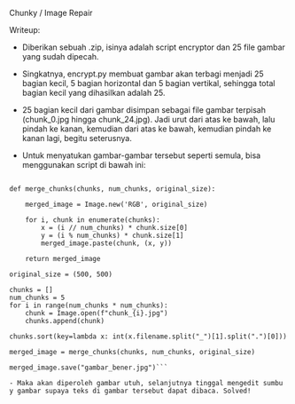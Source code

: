 Chunky / Image Repair

Writeup:

- Diberikan sebuah .zip, isinya adalah script encryptor dan 25 file gambar yang sudah dipecah.

- Singkatnya, encrypt.py membuat gambar akan terbagi menjadi 25 bagian kecil, 5 bagian horizontal dan 5 bagian vertikal, sehingga total bagian kecil yang dihasilkan adalah 25.

- 25 bagian kecil dari gambar disimpan sebagai file gambar terpisah (chunk_0.jpg hingga chunk_24.jpg). Jadi urut dari atas ke bawah, lalu pindah ke kanan, kemudian dari atas ke bawah, kemudian pindah ke kanan lagi, begitu seterusnya.

- Untuk menyatukan gambar-gambar tersebut seperti semula, bisa menggunakan script di bawah ini:

```from PIL import Image

def merge_chunks(chunks, num_chunks, original_size):

    merged_image = Image.new('RGB', original_size)

    for i, chunk in enumerate(chunks):
        x = (i // num_chunks) * chunk.size[0]
        y = (i % num_chunks) * chunk.size[1]
        merged_image.paste(chunk, (x, y))

    return merged_image

original_size = (500, 500)

chunks = []
num_chunks = 5
for i in range(num_chunks * num_chunks):
    chunk = Image.open(f"chunk_{i}.jpg")
    chunks.append(chunk)

chunks.sort(key=lambda x: int(x.filename.split("_")[1].split(".")[0]))

merged_image = merge_chunks(chunks, num_chunks, original_size)

merged_image.save("gambar_bener.jpg")```

- Maka akan diperoleh gambar utuh, selanjutnya tinggal mengedit sumbu y gambar supaya teks di gambar tersebut dapat dibaca. Solved!
